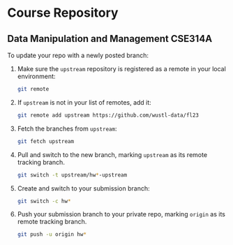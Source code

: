 # Course Repository

## Data Manipulation and Management CSE314A

To update your repo with a newly posted branch:

1. Make sure the `upstream` repository is registered as a remote in your local environment:

    ```bash
    git remote
    ```

2. If `upstream` is not in your list of remotes, add it:

    ```bash
    git remote add upstream https://github.com/wustl-data/fl23
    ```

3. Fetch the branches from `upstream`:

    ```bash
    git fetch upstream
    ```

4. Pull and switch to the new branch, marking `upstream` as its remote tracking branch.

    ```bash
    git switch -t upstream/hw*-upstream
    ```

5. Create and switch to your submission branch:

    ```bash
    git switch -c hw*
    ```

6. Push your submission branch to your private repo, marking `origin` as its remote tracking branch.

    ```bash
    git push -u origin hw*
    ```

